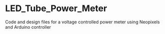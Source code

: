 # LED_Tube_Power_Meter
Code and design files for a voltage controlled power meter using Neopixels and Arduino controller
